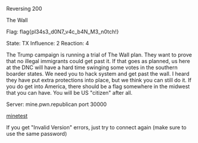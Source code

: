 Reversing 200

The Wall

Flag: flag{pl34s3_d0N7_v4c_b4N_M3_n0tch!}

State: TX
Influence: 2
Reaction: 4



The Trump campaign is running a trial of The Wall plan. They want to prove that no illegal immigrants could get past it. If that goes as planned, us here at the DNC will have a hard time swinging some votes in the southern boarder states. We need you to hack system and get past the wall. I heard they have put extra protections into place, but we think you can still do it. If you do get into America, there should be a flag somewhere in the midwest that you can have. You will be US "citizen" after all.

Server: mine.pwn.republican port 30000

[minetest](https://s3.amazonaws.com/hackthevote/minetest.71faba51ce131fbfb5b58924ad6073a37d8ca60d32d4ad77197f064f8bef0a16.zip)

If you get "Invalid Version" errors, just try to connect again (make sure to use the same password)

